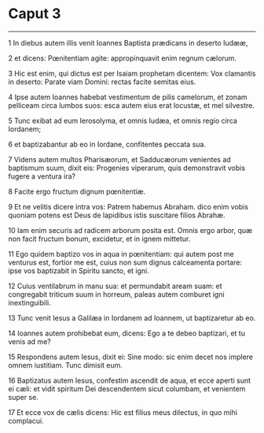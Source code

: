 # Caput 3

***

1 In diebus autem illis venit Ioannes Baptista prædicans in deserto Iudææ,

2 et dicens: Pœnitentiam agite: appropinquavit enim regnum cælorum.

3 Hic est enim, qui dictus est per Isaiam prophetam dicentem: Vox clamantis in deserto: Parate viam Domini: rectas facite semitas eius.

4 Ipse autem Ioannes habebat vestimentum de pilis camelorum, et zonam pelliceam circa lumbos suos: esca autem eius erat locustæ, et mel silvestre.

5 Tunc exibat ad eum Ierosolyma, et omnis Iudæa, et omnis regio circa Iordanem;

6 et baptizabantur ab eo in Iordane, confitentes peccata sua.

7 Videns autem multos Pharisæorum, et Sadducæorum venientes ad baptismum suum, dixit eis: Progenies viperarum, quis demonstravit vobis fugere a ventura ira?

8 Facite ergo fructum dignum pœnitentiæ.

9 Et ne velitis dicere intra vos: Patrem habemus Abraham. dico enim vobis quoniam potens est Deus de lapidibus istis suscitare filios Abrahæ.

10 Iam enim securis ad radicem arborum posita est. Omnis ergo arbor, quæ non facit fructum bonum, excidetur, et in ignem mittetur.

11 Ego quidem baptizo vos in aqua in pœnitentiam: qui autem post me venturus est, fortior me est, cuius non sum dignus calceamenta portare: ipse vos baptizabit in Spiritu sancto, et igni.

12 Cuius ventilabrum in manu sua: et permundabit aream suam: et congregabit triticum suum in horreum, paleas autem comburet igni inextinguibili.

13 Tunc venit Iesus a Galilæa in Iordanem ad Ioannem, ut baptizaretur ab eo.

14 Ioannes autem prohibebat eum, dicens: Ego a te debeo baptizari, et tu venis ad me?

15 Respondens autem Iesus, dixit ei: Sine modo: sic enim decet nos implere omnem iustitiam. Tunc dimisit eum.

16 Baptizatus autem Iesus, confestim ascendit de aqua, et ecce aperti sunt ei cæli: et vidit spiritum Dei descendentem sicut columbam, et venientem super se.

17 Et ecce vox de cælis dicens: Hic est filius meus dilectus, in quo mihi complacui.

